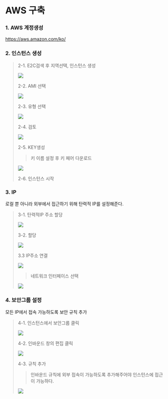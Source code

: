 # AWS 구축



### 1. AWS 계정생성

https://aws.amazon.com/ko/



### 2. 인스턴스 생성

> 2-1. E2C검색 후 지역선택, 인스턴스 생성
>
> ![](.\img\EC2.png)
>
> 
>
> 2-2. AMI 선택
>
> ![](.\img\EC2-2.png)
>
> 
>
> 2-3. 유형 선택
>
> ![](.\img\EC2-3.png)
>
> 2-4. 검토
>
> ![](.\img\EC2-4.png)
>
> 2-5. KEY생성
>
> >  키 이름 설정 후 키 페어 다운로드
>
> ![](.\img\EC2-5.png)
>
> 
>
> 2-6. 인스턴스 시작



### 3. IP

로컬 뿐 아니라 외부에서 접근하기 위해 탄력적 IP를 설정해준다.

>  3-1. 탄력적IP 주소 할당
>
> ![](.\img\EC2-6.png)
>
> 
>
> 3-2. 할당
>
> ![](.\img\EC2-7.png) 
>
> 
>
> 3.3 IP주소 연결
>
> ![](.\img\EC2-8.png)
>
> > 네트워크 인터페이스 선택
>
> ![](.\img\EC2-9.png)



### 4. 보안그룹 설정

모든 IP에서 접속 가능하도록 보안 규칙 추가

> 4-1. 인스턴스에서 보안그룹 클릭
>
> ![](.\img\EC2-10.png)
>
> 
>
> 4-2. 인바운드 창의 편집 클릭
>
> ![](.\img\EC2-11.png)
>
> 
>
> 4-3. 규칙 추가
>
> > 인바운드 규칙에 외부 접속이 가능하도록 추가해주어야 인스턴스에 접근이 가능하다.
>
> ![](.\img\EC2-12.png)

